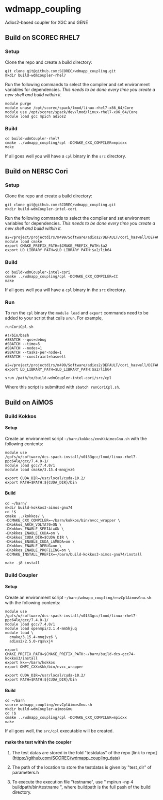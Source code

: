 # wdmapp_coupling

Adios2-based coupler for XGC and GENE

## Build on SCOREC RHEL7

### Setup

Clone the repo and create a build directory:

```
git clone git@github.com:SCOREC/wdmapp_coupling.git
mkdir build-wdmCoupler-rhel7
```

Run the following commands to select the compiler and set environment variables
for dependencies.  *This needs to be done every time you create a new shell and
build within it.*

```
module purge
module unuse /opt/scorec/spack/lmod/linux-rhel7-x86_64/Core
module use /opt/scorec/spack/dev/lmod/linux-rhel7-x86_64/Core
module load gcc mpich adios2
```

### Build

```
cd build-wdmCoupler-rhel7
cmake ../wdmapp_coupling/cpl -DCMAKE_CXX_COMPILER=mpicxx
make
```

If all goes well you will have a `cpl` binary in the `src` directory.

## Build on NERSC Cori

### Setup

Clone the repo and create a build directory:

```
git clone git@github.com:SCOREC/wdmapp_coupling.git
mkdir build-wdmCoupler-intel-cori
```

Run the following commands to select the compiler and set environment variables
for dependencies.  *This needs to be done every time you create a new shell and
build within it.*

```
a2=/project/projectdirs/m499/Software/adios2/DEFAULT/cori_haswell/DEFAULT
module load cmake
export CMAKE_PREFIX_PATH=$CMAKE_PREFIX_PATH:$a2
export LD_LIBRARY_PATH=$LD_LIBRARY_PATH:$a2/lib64
```

### Build

```
cd build-wdmCoupler-intel-cori
cmake ../wdmapp_coupling/cpl -DCMAKE_CXX_COMPILER=CC
make
```

If all goes well you will have a `cpl` binary in the `src` directory.

### Run

To run the `cpl` binary the `module load` and `export` commands need to be added
to your script that calls `srun`.  For example,

`runCoriCpl.sh`

```
#!/bin/bash
#SBATCH --qos=debug
#SBATCH --time=5
#SBATCH --nodes=1
#SBATCH --tasks-per-node=1
#SBATCH --constraint=haswell

a2=/project/projectdirs/m499/Software/adios2/DEFAULT/cori_haswell/DEFAULT
export LD_LIBRARY_PATH=$LD_LIBRARY_PATH:$a2/lib64

srun /path/to/build-wdmCoupler-intel-cori/src/cpl
```

Where this script is submitted with `sbatch runCoriCpl.sh`.

## Build on AiMOS

### Build Kokkos

#### Setup

Create an environment script `~/barn/kokkos/envKkAimosGnu.sh` with the following
contents:

```
module use
/gpfs/u/software/dcs-spack-install/v0133gcc/lmod/linux-rhel7-ppc64le/gcc/7.4.0-1/
module load gcc/7.4.0/1
module load cmake/3.15.4-mnqjvz6

export CUDA_DIR=/usr/local/cuda-10.2/
export PATH=$PATH:${CUDA_DIR}/bin
```

#### Build

```
cd ~/barn/
mkdir build-kokkos3-aimos-gnu74
cd !$
cmake ../kokkos/ \
-DCMAKE_CXX_COMPILER=~/barn/kokkos/bin/nvcc_wrapper \
-DKokkos_ARCH_VOLTA70=ON \
-DKokkos_ENABLE_SERIAL=ON \
-DKokkos_ENABLE_CUDA=on \
-DKokkos_CUDA_DIR=$CUDA_DIR \
-DKokkos_ENABLE_CUDA_LAMBDA=on \
-DKokkos_ENABLE_DEBUG=on \
-DKokkos_ENABLE_PROFILING=on \
-DCMAKE_INSTALL_PREFIX=~/barn/build-kokkos3-aimos-gnu74/install

make -j8 install
```


### Build Coupler

#### Setup

Create an environment script `~/barn/wdmapp_coupling/envCplAimosGnu.sh` with the
following contents:

```
module use
/gpfs/u/software/dcs-spack-install/v0133gcc/lmod/linux-rhel7-ppc64le/gcc/7.4.0-1/
module load gcc/7.4.0/1
module load openmpi/3.1.4-mm5hjuq
module load \
  cmake/3.15.4-mnqjvz6 \
  adios2/2.5.0-rqsvxj4

export
CMAKE_PREFIX_PATH=$CMAKE_PREFIX_PATH:~/barn/build-dcs-gcc74-kokkos3/install
export kk=~/barn/kokkos
export OMPI_CXX=$kk/bin/nvcc_wrapper

export CUDA_DIR=/usr/local/cuda-10.2/
export PATH=$PATH:${CUDA_DIR}/bin
```

#### Build

```
cd ~/barn
source wdmapp_coupling/envCplAimosGnu.sh
mkdir build-wdmCoupler-aimosGnu
cd !$
cmake ../wdmapp_coupling/cpl -DCMAKE_CXX_COMPILER=mpicxx
make
```

If all goes well, the `src/cpl` executable will be created.

#### make the test within the coupler

1. The test datas are stored in the fold "testdatas" of the repo [link to repo] (https://github.com/SCOREC/wdmapp_coupling_data)

2. The path of the location to store the testdatas is given by "test_dir" of parameters.h

3. To execute the execution file "testname", use " mpirun -np 4 buildpath/bin/testname ", where buildpath is the full pash
   of the build directory.
